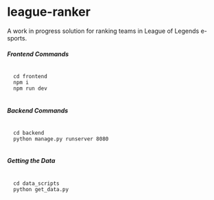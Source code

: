 # league-ranker
A work in progress solution for ranking teams in League of Legends e-sports.


<h5>Frontend Commands</h5>

<pre>
<code>
  cd frontend
  npm i
  npm run dev
</code>
</pre>
  


<h5>Backend Commands</h5>

<pre>
<code>
  cd backend
  python manage.py runserver 8080
</code>
</pre>


<h5>Getting the Data</h5>

<pre>
<code>
  cd data_scripts
  python get_data.py
</code>
</pre>
